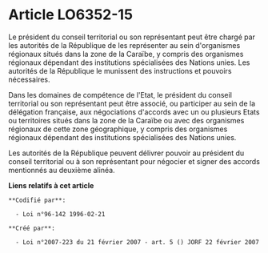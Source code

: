 # Article LO6352-15

Le président du conseil territorial ou son représentant peut être chargé par les autorités de la République de les
représenter au sein d'organismes régionaux situés dans la zone de la Caraïbe, y compris des organismes régionaux dépendant
des institutions spécialisées des Nations unies. Les autorités de la République le munissent des instructions et pouvoirs
nécessaires.

Dans les domaines de compétence de l'Etat, le président du conseil territorial ou son représentant peut être associé, ou
participer au sein de la délégation française, aux négociations d'accords avec un ou plusieurs Etats ou territoires situés
dans la zone de la Caraïbe ou avec des organismes régionaux de cette zone géographique, y compris des organismes régionaux
dépendant des institutions spécialisées des Nations unies.

Les autorités de la République peuvent délivrer pouvoir au président du conseil territorial ou à son représentant pour
négocier et signer des accords mentionnés au deuxième alinéa.

**Liens relatifs à cet article**

	**Codifié par**:

	  - Loi n°96-142 1996-02-21

	**Créé par**:

	  - Loi n°2007-223 du 21 février 2007 - art. 5 () JORF 22 février 2007
